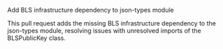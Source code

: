 Add BLS infrastructure dependency to json-types module

This pull request adds the missing BLS infrastructure dependency to the json-types module, resolving issues with unresolved imports of the BLSPublicKey class.
